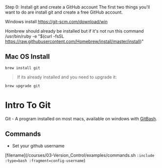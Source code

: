 Step 0: Install git and create a GitHub account
The first two things you'll want to do are install git and create a free GitHub account.

Windows install
https://git-scm.com/download/win

Hombrew should already be installed but if it's not run this command
/usr/bin/ruby -e "\$(curl -fsSL https://raw.githubusercontent.com/Homebrew/install/master/install)"

## Mac OS Install

`brew install git`

> If its already installed and you need to upgrade it:

`brew upgrade git`


# Intro To Git

Git - A program installed on most macs, available on windows with [GitBash](https://git-scm.com/downloads).

## Commands

- Set your github username

[filename](/courses/03-Version_Control/examples/commands.sh `:include :type=bash :fragment=config-username`)

<!-- `git config --global user.name "username"` -->
